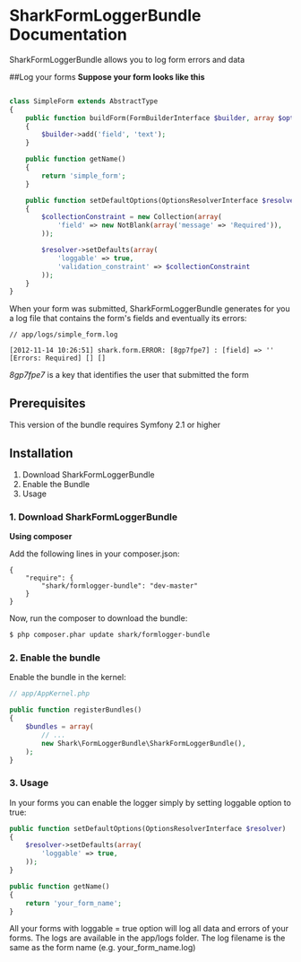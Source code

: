 SharkFormLoggerBundle Documentation
=====================================

SharkFormLoggerBundle allows you to log form errors and data

##Log your forms
**Suppose your form looks like this**

``` php

class SimpleForm extends AbstractType
{
    public function buildForm(FormBuilderInterface $builder, array $options)
    {
        $builder->add('field', 'text');
    }

    public function getName()
    {
        return 'simple_form';
    }

    public function setDefaultOptions(OptionsResolverInterface $resolver)
    {
        $collectionConstraint = new Collection(array(
            'field' => new NotBlank(array('message' => 'Required')),
        ));

        $resolver->setDefaults(array(
            'loggable' => true,
            'validation_constraint' => $collectionConstraint
        ));
    }
}
```

When your form was submitted, SharkFormLoggerBundle generates for you a log file that contains the form's fields and eventually its errors:

```
// app/logs/simple_form.log

[2012-11-14 10:26:51] shark.form.ERROR: [8gp7fpe7] : [field] => '' [Errors: Required] [] []
```
*8gp7fpe7* is a key that identifies the user that submitted the form 




## Prerequisites

This version of the bundle requires Symfony 2.1 or higher

## Installation

1. Download SharkFormLoggerBundle
2. Enable the Bundle
3. Usage

### 1. Download SharkFormLoggerBundle

**Using composer**

Add the following lines in your composer.json:

```
{
    "require": {
        "shark/formlogger-bundle": "dev-master"
    }
}

```

Now, run the composer to download the bundle:

``` bash
$ php composer.phar update shark/formlogger-bundle
```

### 2. Enable the bundle

Enable the bundle in the kernel:

``` php
// app/AppKernel.php

public function registerBundles()
{
    $bundles = array(
        // ...
        new Shark\FormLoggerBundle\SharkFormLoggerBundle(),
    );
}
```

### 3. Usage

In your forms you can enable the logger simply by setting loggable option to true:

```php
public function setDefaultOptions(OptionsResolverInterface $resolver)
{
    $resolver->setDefaults(array(
        'loggable' => true,
    ));
}

public function getName()
{
    return 'your_form_name';
}

```

All your forms with loggable = true option will log all data and errors of your forms.
The logs are available in the app/logs folder. The log filename is the same as the form name (e.g. your_form_name.log)
